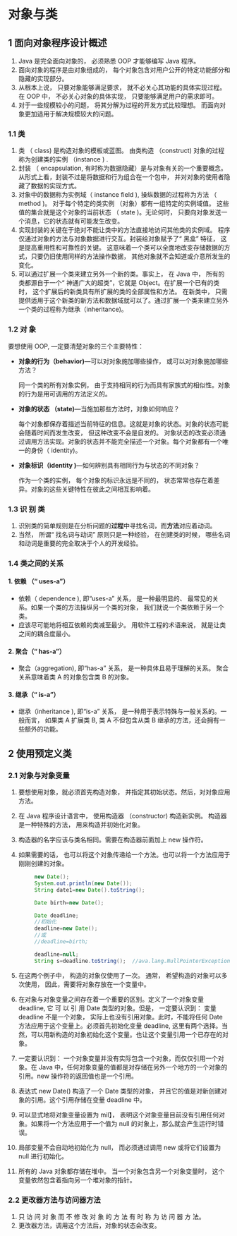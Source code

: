 # 对象与类

## 1  面向对象程序设计概述

1. Java 是完全面向对象的， 必须熟悉 OOP 才能够编写 Java 程序。
2. 面向对象的程序是由对象组成的， 每个对象包含对用户公开的特定功能部分和隐藏的实现部分。
3. 从根本上说， 只要对象能够满足要求， 就不必关心其功能的具体实现过程。 在 OOP 中， 不必关心对象的具体实现， 只要能够满足用户的需求即可。
4. 对于一些规模较小的问题， 将其分解为过程的开发方式比较理想。 而面向对象更加适用于解决规模较大的问题。 

### 1.1  类

1. 类 （ class) 是构造对象的模板或蓝图。 由类构造 （construct) 对象的过程称为创建类的实例 （instance ) .
2. 封装 （ encapsulation, 有时称为数据隐藏）是与对象有关的一个重要概念。 从形式上看，封装不过是将数据和行为组合在一个包中， 并对对象的使用者隐藏了数据的实现方式。
3. 对象中的数据称为实例域（ instance field ), 操纵数据的过程称为方法 （ method )。 对于每个特定的类实例 （对象）都有一组特定的实例域值。 这些值的集合就是这个对象的当前状态 （ state )。无论何时， 只要向对象发送一个消息，它的状态就有可能发生改变。
4. 实现封装的关键在于绝对不能让类中的方法直接地访问其他类的实例域。 程序仅通过对象的方法与对象数据进行交互。封装给对象赋予了“ 黑盒” 特征， 这是提高重用性和可靠性的关键。 这意味着一个类可以全面地改变存储数据的方式，只要仍旧使用同样的方法操作数据， 其他对象就不会知道或介意所发生的变化。
5. 可以通过扩展一个类来建立另外一个新的类。事实上， 在 Java 中， 所有的类都源自于一个“ 神通广大的超类”，它就是 Object。在扩展一个已有的类时， 这个扩展后的新类具有所扩展的类的全部属性和方法。 在新类中， 只需提供适用于这个新类的新方法和数据域就可以了。通过扩展一个类来建立另外一个类的过程称为继承（inheritance)。

### 1.2  对 象

要想使用 OOP, —定要清楚对象的三个主要特性：

- **对象的行为（behavior)**—可以对对象施加哪些操作， 或可以对对象施加哪些方法？

  同一个类的所有对象实例， 由于支持相同的行为而具有家族式的相似性。对象的行为是用可调用的方法定义的。

- **对象的状态 （state)**—当施加那些方法时，对象如何响应？

  每个对象都保存着描述当前特征的信息。这就是对象的状态。对象的状态可能会随着时间而发生改变， 但这种改变不会是自发的。 对象状态的改变必须通过调用方法实现。对象的状态并不能完全描述一个对象。每个对象都有一个唯一的身份（ identity)。

- **对象标识（identity )**—如何辨别具有相同行为与状态的不同对象？

  作为一个类的实例， 每个对象的标识永远是不同的， 状态常常也存在着差异。对象的这些关键特性在彼此之间相互影响着。

### 1.3  识 别 类

1. 识别类的简单规则是在分析问题的**过程**中寻找名词，而**方法**对应着动词。
2. 当然， 所谓“ 找名词与动词” 原则只是一种经验， 在创建类的时候， 哪些名词和动词是重要的完全取决于个人的开发经验。

### 1.4  类之间的关系

#### 1. 依赖 （“ uses-a”）
- 依赖（ dependence ), 即“uses-a” 关系， 是一种最明显的、 最常见的关系。如果一个类的方法操纵另一个类的对象， 我们就说一个类依赖于另一个类。
- 应该尽可能地将相互依赖的类减至最少。 用软件工程的术语来说， 就是让类之间的耦合度最小。

#### 2. 聚合（“ has-a”）

- 聚合（aggregation), 即“has-a” 关系， 是一种具体且易于理解的关系。 聚合关系意味着类 A 的对象包含类 B 的对象。

#### 3. 继承（“ is-a”）

- 继承（inheritance ), 即“is-a” 关系， 是一种用于表示特殊与一般关系的。一般而言， 如果类 A 扩展类 B, 类 A 不但包含从类 B 继承的方法，还会拥有一些额外的功能。

  

## 2  使用预定义类

### 2.1  对象与对象变量

1. 要想使用对象，就必须首先构造对象， 并指定其初始状态。然后，对对象应用方法。

2. 在 Java 程序设计语言中， 使用构造器 （constructor) 构造新实例。 构造器是一种特殊的方法， 用来构造并初始化对象。

3. 构造器的名字应该与类名相同。需要在构造器前面加上 new 操作符。

4. 如果需要的话， 也可以将这个对象传递给一个方法。也可以将一个方法应用于刚刚创建的对象。

   ```java
   		new Date();
   		System.out.println(new Date());
   		String date1=new Date().toString();
   
   		Date birth=new Date();
   
   		Date deadline;
   		//初始化
   		deadline=new Date();
   		//或
   		//deadline=birth;
   
   		deadline=null;
   		String s=deadline.toString();  //ava.lang.NullPointerException
   ```

5. 在这两个例子中， 构造的对象仅使用了一次。 通常， 希望构造的对象可以多次使用， 因此，需要将对象存放在一个变量中。

6. 在对象与对象变量之间存在着一个重要的区别。定义了一个对象变量 deadline, 它 可 以 引 用 Date 类型的对象。但是， 一定要认识到： 变量deadline 不是一个对象， 实际上也没有引用对象。此时，不能将任何 Date 方法应用于这个变量上。必须首先初始化变量 deadline, 这里有两个选择。当然，可以用新构造的对象初始化这个变量。也让这个变量引用一个已存在的对象。

7. 一定要认识到： 一个对象变量并没有实际包含一个对象，而仅仅引用一个对象。在 Java 中，任何对象变量的值都是对存储在另外一个地方的一个对象的引用。new 操作符的返回值也是一个引用。

8. 表达式 new Date() 构造了一个 Date 类型的对象， 并且它的值是对新创建对象的引用。这个引用存储在变量 deadline 中。

9. 可以显式地将对象变量设置为 mil】， 表明这个对象变量目前没有引用任何对象。如果将一个方法应用于一个值为 null 的对象上，那么就会产生运行时错误。

10. 局部变量不会自动地初始化为 null， 而必须通过调用 new 或将它们设置为 null 进行初始化。

11. 所有的 Java 对象都存储在堆中。 当一个对象包含另一个对象变量时， 这个变量依然包含着指向另一个堆对象的指针。

### 2.2 更改器方法与访问器方法

1. 只 访 问 对 象 而 不 修 改 对 象 的 方 法 有 时 称 为 访 问 器 方 法。
2. 更改器方法，调用这个方法后，对象的状态会改变。